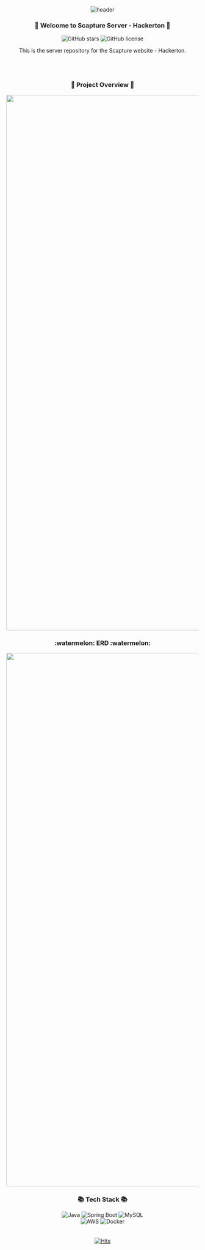 <div align="center">
  <img src="https://capsule-render.vercel.app/api?type=venom&color=auto&height=300&section=header&text=Scapture-Server&fontSize=90&animation=fadeIn&desc=Backend%20Server%20for%20Scapture-Hackerton&descAlignY=65&descAlign=62" alt="header"/>
  
<h3>👋 Welcome to Scapture Server - Hackerton 👋</h3>

![GitHub stars](https://img.shields.io/github/stars/khyaejin/Scapture-Server?style=social)
![GitHub license](https://img.shields.io/github/license/khyaejin/Scapture-Server)

This is the server repository for the Scapture website - Hackerton.

<br><br>

  <h3> 🚀 Project Overview 🚀</h3>
    <img width="1400" alt="image" src="https://github.com/user-attachments/assets/ba7160c6-b327-4ea5-82c5-1ce3e1837e03">


  <h3> :watermelon: ERD :watermelon: </h3>
    <img width="1395" alt="scapture-erd" src="https://github.com/user-attachments/assets/3f5d1db5-53d6-4cb1-a4dc-3c123a88d1ef">
  
  <h3>📚 Tech Stack 📚</h3>
  <div>
    <img src="https://img.shields.io/badge/Java-007396?style=for-the-badge&logo=OpenJDK&logoColor=white" alt="Java" />
    <img src="https://img.shields.io/badge/Spring%20Boot-6DB33F?style=for-the-badge&logo=Spring&logoColor=white" alt="Spring Boot" />
    <img src="https://img.shields.io/badge/MySQL-4479A1?style=for-the-badge&logo=MySQL&logoColor=white" alt="MySQL" />
  </div>
  <div>
    <img src="https://img.shields.io/badge/AWS-232F3E?style=for-the-badge&logo=Amazon%20AWS&logoColor=white" alt="AWS" />
    <img src="https://img.shields.io/badge/Docker-2496ED?style=for-the-badge&logo=Docker&logoColor=white" alt="Docker" />
  </div>
  <br>


  <br>
  <a href="https://hits.seeyoufarm.com">
    <img src="https://hits.seeyoufarm.com/api/count/incr/badge.svg?url=https%3A%2F%2Fgithub.com%2Fkhyaejin%2FScapture-Server&count_bg=%2379C83D&title_bg=%23555555&icon=&icon_color=%23E7E7E7&title=hits&edge_flat=false" alt="Hits" />
  </a>

  
</div>


 
